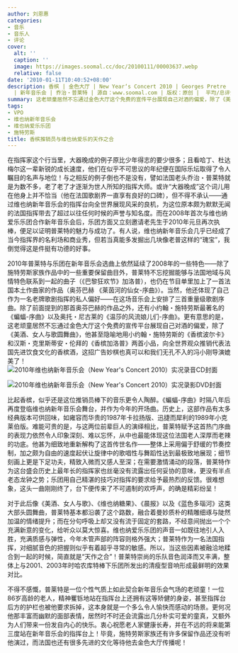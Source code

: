 ```yaml
---
author: 刘恩惠
categories:
- 音乐
- 音乐人
- 评论
cover:
  alt: ''
  caption: ''
  image: https://images.soomal.cc/doc/20100111/00003637.webp
  relative: false
date: '2010-01-11T10:40:52+08:00'
description: 香槟 | 金色大厅 | New Year‘s Concert 2010 | Georges Pretre | 斯特劳斯 | Strauss
  | 新年音乐会 | 乔治・普莱特 | 源自：www.soomal.com | 版权：原创 |  平均/总评分：09.75/78
summary: 这老顽童居然不忘通过金色大厅这个免费的宣传平台展现自己对酒的偏爱，除了《美酒、女人与歌圆舞曲》，他甚至隐喻地用小约翰・施特劳斯的《香槟波尔卡》和汉斯・克里斯蒂安・伦拜的《香槟加洛普》两首小品，向全世界观众推销代表法国先进饮食文化的香槟酒，这招广告妙棋也真可以和我们无孔不入的冯小刚导演媲美了……
tags:
- VPO
- 维也纳新年音乐会
- 维也纳爱乐乐团
- 施特劳斯
title: 香槟推销员与维也纳爱乐的天作之合
---
```


在指挥家这个行当里，大器晚成的例子原比少年得志的要少很多；且看哈丁、杜达梅尔这一辈新锐的成长速度，他们在似乎不可思议的年纪便在国际乐坛取得了令人瞩目的名声与地位！与之相反的例子倒也不是没有，譬如法国老头乔治・普莱特就是为数不多，老了老了才逐渐为世人所知的指挥大师。或许“大器晚成”这个词儿用在他身上并不恰当（他在法国歌剧界一直享有良好的口碑），但不得不承认――通过维也纳新年音乐会的指挥台向全世界展现风采的良机，为这位原本颇为默默无闻的法国指挥带去了超过以往任何时候的声誉与知名度。而在2008年首次与维也纳爱乐乐团合作新年音乐会后，乐团方面又立刻邀请老先生于2010年元旦再次执棒，便足以证明普莱特的魅力与成功了。有人说，维也纳新年音乐会几乎已经成了当今指挥界的名利场和商业秀，但若当真能多发掘出几块像老普这样的“瑰宝”，我倒觉得这是件挺有功德的好事。

2010年普莱特与乐团在新年音乐会选曲上依然延续了2008年的一些特色――除了施特劳斯家族作品中的一些重要保留曲目外，普莱特不忘挖掘能够与法国地域与风情特色联系到一起的曲子（《巴黎狂欢节》加洛普），也仍在节目单里加上了一首法国本土作曲家的作品（奥芬巴赫 《莱茵河的仙女-序曲》）。当然，他还体现了自己作为一名老牌歌剧指挥的私人偏好――在这场音乐会上安排了三首重量级歌剧序曲。除了前面提到的那首奥芬巴赫的作品之外，还有小约翰・施特劳斯最著名的《蝙蝠-序曲》以及奥托・尼古莱的《温莎的风流娘儿们-序曲》。更有意思的是，这老顽童居然不忘通过金色大厅这个免费的宣传平台展现自己对酒的偏爱，除了《美酒、女人与歌圆舞曲》，他甚至隐喻地用小约翰・施特劳斯的《香槟波尔卡》和汉斯・克里斯蒂安・伦拜的《香槟加洛普》两首小品，向全世界观众推销代表法国先进饮食文化的香槟酒，这招广告妙棋也真可以和我们无孔不入的冯小刚导演媲美了！
![2010年维也纳新年音乐会（New Year's Concert 2010）实况录音CD封面](https://images.soomal.cc/doc/20100111/00003635.webp)




![2010年维也纳新年音乐会（New Year's Concert 2010）实况录影DVD封面](https://images.soomal.cc/doc/20100111/00003636.webp)





比起香槟，似乎还是这位推销员棒下的音乐更令人陶醉。《蝙蝠-序曲》时隔八年后再度登临维也纳新年音乐会舞台，并作为今年的开场曲。历史上，这部作品有太多经典版本可供回味，如雍容而华贵的1987年卡拉扬版、迅捷而犀利的1989年小克莱伯版。难能可贵的是，与这两位前辈巨人的演绎相比，普莱特赋予这首热门序曲的表现力依然令人印象深刻、难以忘怀，从中也最能体现这位法国老人深厚而老辣的功底。他甚为细致地重新解构了这首传世名作――整体上采用偏于舒缓的节奏控制，加之颇为自由的速度起伏让旋律中的歌唱性与舞蹈性达到最极致地展现；细节刻画上更是下足功夫，精致入微而又感人至深；在需要激情涌动的段落，普莱特作为这台盛会历史上最年长的指挥家也丝毫没有流露出任何妥协的意味，更没有半点老态龙钟之势；乐团用自己精湛的技巧对指挥的要求给予最热烈的反馈。很难想象，这头一曲刚刚终了，台下便传来了不可遏制的欢呼声，的确是精彩纷呈！

对于此后像《美酒、女人与歌》、《维也纳糖果》、《晨报》以及《蓝色多瑙河》这类大部头圆舞曲，普莱特基本都沿袭了这个路数，融合着曼妙质朴的精雕细琢与陡然加温的情绪提升；而在分句呼吸上却又没有流于固定的套路，不经意间抛出一个个充满新意的变化，给听众以莫大惊喜。维也纳爱乐乐团的声音一如既往地引人入胜，充满质感与弹性，今年木管声部的阵容则格外强大；普莱特作为一名法国指挥，对细腻音色的把握则似乎有着超乎寻常的敏感。所以，当这些因素被融洽地糅合到一起的时候，简直就是“天作之合”！普莱特崇尚的乐队音色润泽而又丰满，整体上与2001、2003年时哈农库特棒下乐团所发出的清瘦型音响形成最鲜明的效果对比。

不得不感慨，普莱特是一位个性气质上如此契合新年音乐会气场的老顽童！一位86岁高龄的老人，精神矍铄地站在指挥台上还拥有这等矫健的身姿，甚至指挥台后方的护栏也被他要求拆掉，这本身就是一个多么令人愉快而感动的场景。更何况他那丰富而幽默的面部表情，居然时不时还会流露出几分朴实可爱的童真，又额外为人们带来一份发自内心的快乐。衷心祝愿老人家健康长寿，并在不远的将来能第三度站在新年音乐会的指挥台上！毕竟，施特劳斯家族还有许多保留作品还没有听他演过，而法国也还有很多先进的文化等待他去金色大厅传播呢！